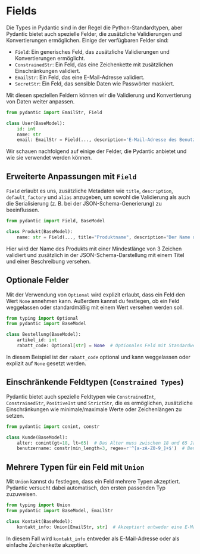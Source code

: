 # Fields

Die Types in Pydantic sind in der Regel die Python-Standardtypen, aber Pydantic bietet auch spezielle Felder, die zusätzliche Validierungen und Konvertierungen ermöglichen. Einige der verfügbaren Felder sind:

- `Field`: Ein generisches Feld, das zusätzliche Validierungen und Konvertierungen ermöglicht.
- `ConstrainedStr`: Ein Feld, das eine Zeichenkette mit zusätzlichen Einschränkungen validiert.
- `EmailStr`: Ein Feld, das eine E-Mail-Adresse validiert.
- `SecretStr`: Ein Feld, das sensible Daten wie Passwörter maskiert.

Mit diesen speziellen Feldern können wir die Validierung und Konvertierung von Daten weiter anpassen.

```python
from pydantic import EmailStr, Field

class User(BaseModel):
    id: int
    name: str
    email: EmailStr = Field(..., description='E-Mail-Adresse des Benutzers')
```

Wir schauen nachfolgend auf einige der Felder, die Pydantic anbietet und wie sie verwendet werden können.

## Erweiterte Anpassungen mit `Field`
`Field` erlaubt es uns, zusätzliche Metadaten wie `title`, `description`, `default_factory` und `alias` anzugeben, um sowohl die Validierung als auch die Serialisierung (z. B. bei der JSON-Schema-Generierung) zu beeinflussen.

```python
from pydantic import Field, BaseModel

class Produkt(BaseModel):
    name: str = Field(..., title="Produktname", description="Der Name des Produkts", min_length=3)
```

Hier wird der Name des Produkts mit einer Mindestlänge von 3 Zeichen validiert und zusätzlich in der JSON-Schema-Darstellung mit einem Titel und einer Beschreibung versehen.

## Optionale Felder
Mit der Verwendung von `Optional` wird explizit erlaubt, dass ein Feld den Wert `None` annehmen kann. Außerdem kannst du festlegen, ob ein Feld weggelassen oder standardmäßig mit einem Wert versehen werden soll.

```python
from typing import Optional
from pydantic import BaseModel

class Bestellung(BaseModel):
    artikel_id: int
    rabatt_code: Optional[str] = None  # Optionales Feld mit Standardwert
```

In diesem Beispiel ist der `rabatt_code` optional und kann weggelassen oder explizit auf `None` gesetzt werden.

## Einschränkende Feldtypen (`Constrained Types`)
Pydantic bietet auch spezielle Feldtypen wie `ConstrainedInt`, `ConstrainedStr`, `PositiveInt` und `StrictStr`, die es ermöglichen, zusätzliche Einschränkungen wie minimale/maximale Werte oder Zeichenlängen zu setzen.

```python
from pydantic import conint, constr

class Kunde(BaseModel):
    alter: conint(gt=18, lt=65)  # Das Alter muss zwischen 18 und 65 Jahren liegen
    benutzername: constr(min_length=3, regex=r'^[a-zA-Z0-9_]+$')  # Benutzername mit minimaler Länge und Regex-Überprüfung
```

## Mehrere Typen für ein Feld mit `Union`
Mit `Union` kannst du festlegen, dass ein Feld mehrere Typen akzeptiert. Pydantic versucht dabei automatisch, den ersten passenden Typ zuzuweisen.

```python
from typing import Union
from pydantic import BaseModel, EmailStr

class Kontakt(BaseModel):
    kontakt_info: Union[EmailStr, str]  # Akzeptiert entweder eine E-Mail-Adresse oder eine Zeichenkette
```

In diesem Fall wird `kontakt_info` entweder als E-Mail-Adresse oder als einfache Zeichenkette akzeptiert.
